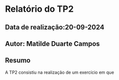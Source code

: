 # Relatório do TP2
## Data de realização:20-09-2024
## Autor: Matilde Duarte Campos
## Resumo
A TP2 consistiu na realização de um exercício em que 

